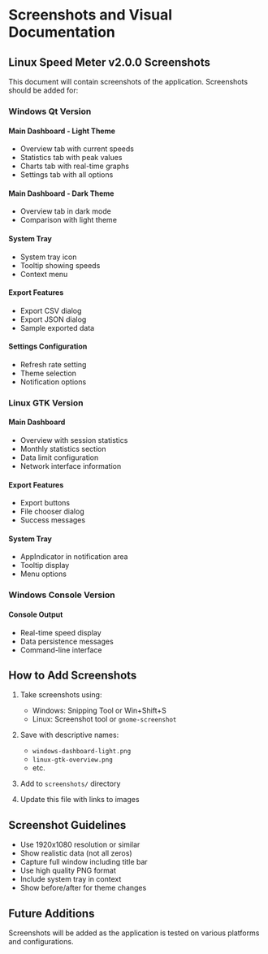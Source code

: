 # Screenshots and Visual Documentation

## Linux Speed Meter v2.0.0 Screenshots

This document will contain screenshots of the application. Screenshots should be added for:

### Windows Qt Version

#### Main Dashboard - Light Theme
- Overview tab with current speeds
- Statistics tab with peak values
- Charts tab with real-time graphs
- Settings tab with all options

#### Main Dashboard - Dark Theme
- Overview tab in dark mode
- Comparison with light theme

#### System Tray
- System tray icon
- Tooltip showing speeds
- Context menu

#### Export Features
- Export CSV dialog
- Export JSON dialog
- Sample exported data

#### Settings Configuration
- Refresh rate setting
- Theme selection
- Notification options

### Linux GTK Version

#### Main Dashboard
- Overview with session statistics
- Monthly statistics section
- Data limit configuration
- Network interface information

#### Export Features
- Export buttons
- File chooser dialog
- Success messages

#### System Tray
- AppIndicator in notification area
- Tooltip display
- Menu options

### Windows Console Version

#### Console Output
- Real-time speed display
- Data persistence messages
- Command-line interface

## How to Add Screenshots

1. Take screenshots using:
   - Windows: Snipping Tool or Win+Shift+S
   - Linux: Screenshot tool or `gnome-screenshot`

2. Save with descriptive names:
   - `windows-dashboard-light.png`
   - `linux-gtk-overview.png`
   - etc.

3. Add to `screenshots/` directory

4. Update this file with links to images

## Screenshot Guidelines

- Use 1920x1080 resolution or similar
- Show realistic data (not all zeros)
- Capture full window including title bar
- Use high quality PNG format
- Include system tray in context
- Show before/after for theme changes

## Future Additions

Screenshots will be added as the application is tested on various platforms and configurations.
